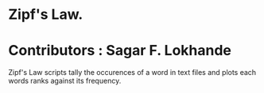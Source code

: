 # Zipf's Law.

# Contributors : Sagar F. Lokhande

Zipf's Law scripts tally the occurences of a word in text files and plots each words ranks against its frequency.
